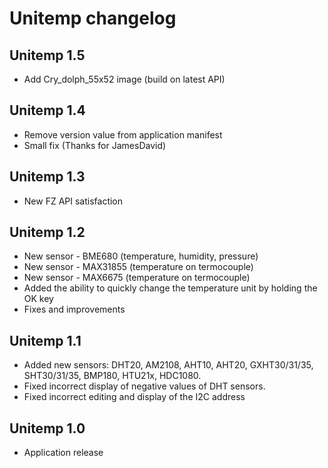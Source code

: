 # Unitemp changelog
## Unitemp 1.5
- Add Cry_dolph_55x52 image (build on latest API)
## Unitemp 1.4
- Remove version value from application manifest
- Small fix (Thanks for JamesDavid)
## Unitemp 1.3
- New FZ API satisfaction
## Unitemp 1.2
- New sensor - BME680 (temperature, humidity, pressure)
- New sensor - MAX31855 (temperature on termocouple)
- New sensor - MAX6675 (temperature on termocouple)
- Added the ability to quickly change the temperature unit by holding the OK key
- Fixes and improvements
## Unitemp 1.1
- Added new sensors: DHT20, AM2108, AHT10, AHT20, GXHT30/31/35, SHT30/31/35, BMP180, HTU21x, HDC1080.
- Fixed incorrect display of negative values of DHT sensors.
- Fixed incorrect editing and display of the I2C address
## Unitemp 1.0
- Application release
